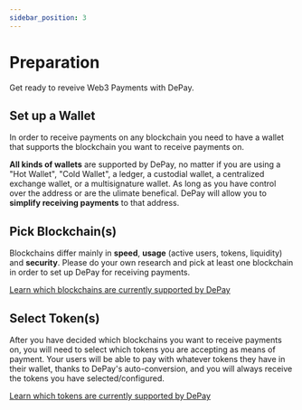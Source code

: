 ```yaml
---
sidebar_position: 3
---
```


# Preparation

Get ready to reveive Web3 Payments with DePay.

## Set up a Wallet

In order to receive payments on any blockchain you need to have a wallet that supports the blockchain you want to receive payments on.

**All kinds of wallets** are supported by DePay, no matter if you are using a "Hot Wallet", "Cold Wallet", a ledger, a custodial wallet,
a centralized exchange wallet, or a multisignature wallet. As long as you have control over the address or are the ulimate benefical.
DePay will allow you to **simplify receiving payments** to that address.

## Pick Blockchain(s)

Blockchains differ mainly in **speed**, **usage** (active users, tokens, liquidity) and **security**.
Please do your own research and pick at least one blockchain in order to set up DePay for receiving payments.

[Learn which blockchains are currently supported by DePay](/docs/payments/supported/blockchains)


## Select Token(s)

After you have decided which blockchains you want to receive payments on, you will need to select which tokens you are accepting as means of payment.
Your users will be able to pay with whatever tokens they have in their wallet, thanks to DePay's auto-conversion, and you will always receive the tokens you have selected/configured.

[Learn which tokens are currently supported by DePay](/docs/payments/supported/tokens)
